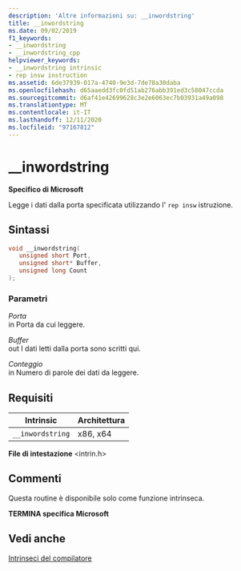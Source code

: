```yaml
---
description: 'Altre informazioni su: __inwordstring'
title: __inwordstring
ms.date: 09/02/2019
f1_keywords:
- __inwordstring
- __inwordstring_cpp
helpviewer_keywords:
- __inwordstring intrinsic
- rep insw instruction
ms.assetid: 6de37939-017a-4740-9e3d-7de78a30daba
ms.openlocfilehash: d65aaedd3fc0fd51ab276abb391ed3c58047ccda
ms.sourcegitcommit: d6af41e42699628c3e2e6063ec7b03931a49a098
ms.translationtype: MT
ms.contentlocale: it-IT
ms.lasthandoff: 12/11/2020
ms.locfileid: "97167812"
---
```

# <a name="__inwordstring"></a>__inwordstring

**Specifico di Microsoft**

Legge i dati dalla porta specificata utilizzando l' `rep insw` istruzione.

## <a name="syntax"></a>Sintassi

```C
void __inwordstring(
   unsigned short Port,
   unsigned short* Buffer,
   unsigned long Count
);
```

### <a name="parameters"></a>Parametri

*Porta*\
in Porta da cui leggere.

*Buffer*\
out I dati letti dalla porta sono scritti qui.

*Conteggio*\
in Numero di parole dei dati da leggere.

## <a name="requirements"></a>Requisiti

|Intrinsic|Architettura|
|---------------|------------------|
|`__inwordstring`|x86, x64|

**File di intestazione** \<intrin.h>

## <a name="remarks"></a>Commenti

Questa routine è disponibile solo come funzione intrinseca.

**TERMINA specifica Microsoft**

## <a name="see-also"></a>Vedi anche

[Intrinseci del compilatore](../intrinsics/compiler-intrinsics.md)
